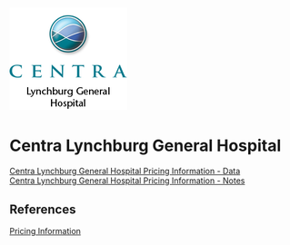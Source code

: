 # ![Centra Lynchburg General Hospital](https://raw.githubusercontent.com/jalbertbowden/virginia-hospital-costs-open-data/master/img/centra-lynchburg-general-logotype.png)  
# Centra Lynchburg General Hospital  

[Centra Lynchburg General Hospital Pricing Information - Data](https://github.com/jalbertbowden/virginia-hospital-costs-open-data/blob/master/data/centra-lynchburg-general-hospital/cms-price-trans-lgh-vbh-ltach-3-data.csv)  
[Centra Lynchburg General Hospital Pricing Information - Notes](https://github.com/jalbertbowden/virginia-hospital-costs-open-data/blob/master/data/centra-lynchburg-general-hospital/cms-price-trans-lgh-vbh-ltach-3-notes.csv)  

## References  

[Pricing Information](https://www.centrahealth.com/sites/default/files/copy_of_cms_price_trans_lgh_vbh_ltach_3.xlsx)

